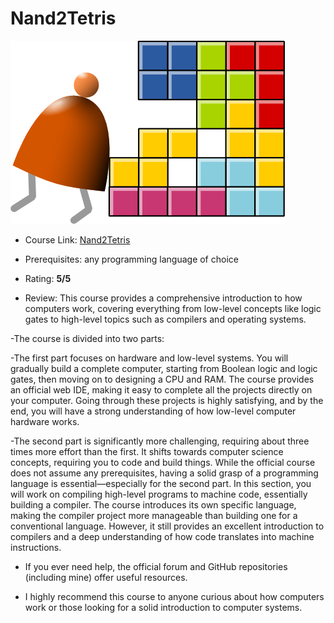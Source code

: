 # Nand2Tetris

![Nand2Tetris image](images/Nand2Tetris.Default)
- Course Link: [Nand2Tetris](https://www.coursera.org/learn/build-a-computer)

- Prerequisites: any programming language of choice

- Rating: **5/5**

- Review: This course provides a comprehensive introduction to how computers work, covering everything from low-level concepts like logic gates to high-level topics such as compilers and operating systems.

-The course is divided into two parts:

-The first part focuses on hardware and low-level systems. You will gradually build a complete computer, starting from Boolean logic and logic gates, then moving on to designing a CPU and RAM. The course provides an official web IDE, making it easy to complete all the projects directly on your computer. Going through these projects is highly satisfying, and by the end, you will have a strong understanding of how low-level computer hardware works.

-The second part is significantly more challenging, requiring about three times more effort than the first. It shifts towards computer science concepts, requiring you to code and build things. While the official course does not assume any prerequisites, having a solid grasp of a programming language is essential—especially for the second part. In this section, you will work on compiling high-level programs to machine code, essentially building a compiler. The course introduces its own specific language, making the compiler project more manageable than building one for a conventional language. However, it still provides an excellent introduction to compilers and a deep understanding of how code translates into machine instructions.

- If you ever need help, the official forum and GitHub repositories (including mine) offer useful resources.

- I highly recommend this course to anyone curious about how computers work or those looking for a solid introduction to computer systems.

